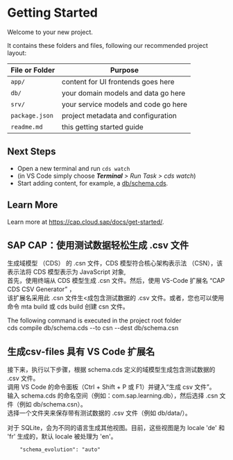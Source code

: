# Getting Started

Welcome to your new project.

It contains these folders and files, following our recommended project layout:

File or Folder | Purpose
---------|----------
`app/` | content for UI frontends goes here
`db/` | your domain models and data go here
`srv/` | your service models and code go here
`package.json` | project metadata and configuration
`readme.md` | this getting started guide


## Next Steps

- Open a new terminal and run `cds watch`
- (in VS Code simply choose _**Terminal** > Run Task > cds watch_)
- Start adding content, for example, a [db/schema.cds](db/schema.cds).


## Learn More

Learn more at https://cap.cloud.sap/docs/get-started/.

## SAP CAP：使用测试数据轻松生成 .csv 文件
生成域模型 （CDS） 的 .csn 文件，CDS 模型符合核心架构表示法 （CSN），该表示法将 CDS 模型表示为 JavaScript 对象,  
首先，使用终端从 CDS 模型生成 .csn 文件。然后，使用 VS-Code 扩展名 “CAP CDS CSV Generator” ，  
该扩展名采用此 .csn 文件生<成包含测试数据的 .csv 文件。或者，您也可以使用命令 mta build 或 cds build 创建 csn 文件。

The following command is executed in the project root folder  
cds compile db/schema.cds --to csn --dest db/schema.csn  

## 生成csv-files 具有 VS Code 扩展名
接下来，执行以下步骤，根据 schema.cds 定义的域模型生成包含测试数据的 .csv 文件。  
调用 VS Code 的命令面板（Ctrl + Shift + P 或 F1）并键入“生成 csv 文件”。  
输入 schema.cds 的命名空间（例如：com.sap.learning.db），然后选择 .csn 文件（例如 db/schema.csn）。  
选择一个文件夹来保存带有测试数据的 .csv 文件（例如 db/data/）。  



对于 SQLite，会为不同的语言生成其他视图。目前，这些视图是为 locale 'de' 和 'fr' 生成的，默认 locale 被处理为 'en'。  



        "schema_evolution": "auto"


